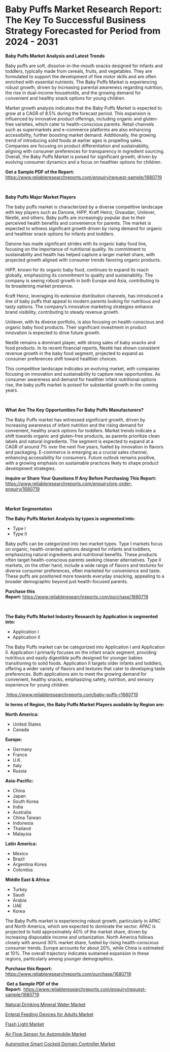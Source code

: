 <p><h1>Baby Puffs Market Research Report: The Key To Successful Business Strategy Forecasted for Period from 2024 - 2031</h1></p><p><strong>Baby Puffs Market Analysis and Latest Trends</strong></p>
<p><p>Baby puffs are soft, dissolve-in-the-mouth snacks designed for infants and toddlers, typically made from cereals, fruits, and vegetables. They are formulated to support the development of fine motor skills and are often enriched with essential nutrients. The Baby Puffs Market is experiencing robust growth, driven by increasing parental awareness regarding nutrition, the rise in dual-income households, and the growing demand for convenient and healthy snack options for young children.</p><p>Market growth analysis indicates that the Baby Puffs Market is expected to grow at a CAGR of 8.5% during the forecast period. This expansion is influenced by innovative product offerings, including organic and gluten-free varieties, which cater to health-conscious parents. Retail channels such as supermarkets and e-commerce platforms are also enhancing accessibility, further boosting market demand. Additionally, the growing trend of introducing solid foods at earlier ages is propelling sales. Companies are focusing on product differentiation and sustainability, aligning with consumer preferences for transparency in ingredient sourcing. Overall, the Baby Puffs Market is poised for significant growth, driven by evolving consumer dynamics and a focus on healthier options for children.</p></p>
<p><strong>Get a Sample PDF of the Report:&nbsp;</strong> <a href="https://www.reliableresearchreports.com/enquiry/request-sample/1680719?utm_campaign=116&utm_medium=2&utm_source=Github&utm_content=ia&utm_term=04102024&utm_id=baby-puffs">https://www.reliableresearchreports.com/enquiry/request-sample/1680719</a></p>
<p>&nbsp;</p>
<p><strong>Baby Puffs Major Market Players</strong></p>
<p><p>The baby puffs market is characterized by a diverse competitive landscape with key players such as Danone, HiPP, Kraft Heinz, Givaudan, Unilever, Nestlé, and others. Baby puffs are increasingly popular due to their perceived health benefits and convenience for parents. The market is expected to witness significant growth driven by rising demand for organic and healthier snack options for infants and toddlers.</p><p>Danone has made significant strides with its organic baby food line, focusing on the importance of nutritional quality. Its commitment to sustainability and health has helped capture a larger market share, with projected growth aligned with consumer trends favoring organic products.</p><p>HiPP, known for its organic baby food, continues to expand its reach globally, emphasizing its commitment to quality and sustainability. The company is seeing robust growth in both Europe and Asia, contributing to its broadening market presence.</p><p>Kraft Heinz, leveraging its extensive distribution channels, has introduced a line of baby puffs that appeal to modern parents looking for nutritious and tasty options. The company’s innovative marketing strategies enhance brand visibility, contributing to steady revenue growth.</p><p>Unilever, with its diverse portfolio, is also focusing on health-conscious and organic baby food products. Their significant investment in product innovation is expected to drive future growth.</p><p>Nestlé remains a dominant player, with strong sales of baby snacks and food products. In its recent financial reports, Nestlé has shown consistent revenue growth in the baby food segment, projected to expand as consumer preferences shift toward healthier choices.</p><p>This competitive landscape indicates an evolving market, with companies focusing on innovation and sustainability to capture new opportunities. As consumer awareness and demand for healthier infant nutritional options rise, the baby puffs market is poised for substantial growth in the coming years.</p></p>
<p>&nbsp;</p>
<p><strong>What Are The Key Opportunities For Baby Puffs Manufacturers?</strong></p>
<p><p>The Baby Puffs market has witnessed significant growth, driven by increasing awareness of infant nutrition and the rising demand for convenient, healthy snack options for toddlers. Market trends indicate a shift towards organic and gluten-free products, as parents prioritize clean labels and natural ingredients. The segment is expected to expand at a CAGR of around 7% over the next five years, fueled by innovation in flavors and packaging. E-commerce is emerging as a crucial sales channel, enhancing accessibility for consumers. Future outlook remains positive, with a growing emphasis on sustainable practices likely to shape product development strategies.</p></p>
<p><strong>Inquire or Share Your Questions If Any Before Purchasing This Report:</strong> <a href="https://www.reliableresearchreports.com/enquiry/pre-order-enquiry/1680719?utm_campaign=116&utm_medium=2&utm_source=Github&utm_content=ia&utm_term=04102024&utm_id=baby-puffs">https://www.reliableresearchreports.com/enquiry/pre-order-enquiry/1680719</a></p>
<p>&nbsp;</p>
<p><strong>Market Segmentation</strong></p>
<p><strong>The Baby Puffs Market Analysis by types is segmented into:</strong></p>
<p><ul><li>Type I</li><li>Type II</li></ul></p>
<p><p>Baby puffs can be categorized into two market types. Type I markets focus on organic, health-oriented options designed for infants and toddlers, emphasizing natural ingredients and nutritional benefits. These products often target health-conscious parents seeking cleaner alternatives. Type II markets, on the other hand, include a wide range of flavors and textures for diverse consumer preferences, often marketed for convenience and taste. These puffs are positioned more towards everyday snacking, appealing to a broader demographic beyond just health-focused parents.</p></p>
<p><strong>Purchase this Report:&nbsp;</strong><a href="https://www.reliableresearchreports.com/purchase/1680719?utm_campaign=116&utm_medium=2&utm_source=Github&utm_content=ia&utm_term=04102024&utm_id=baby-puffs">https://www.reliableresearchreports.com/purchase/1680719</a></p>
<p>&nbsp;</p>
<p><strong>The Baby Puffs Market Industry Research by Application is segmented into:</strong></p>
<p><ul><li>Application I</li><li>Application II</li></ul></p>
<p><p>The Baby Puffs market can be categorized into Application I and Application II. Application I primarily focuses on the infant snack segment, providing nutritious and easily digestible puffs designed for younger babies transitioning to solid foods. Application II targets older infants and toddlers, offering a wider variety of flavors and textures that cater to developing taste preferences. Both applications aim to meet the growing demand for convenient, healthy snacks, emphasizing safety, nutrition, and sensory experience for young children.</p></p>
<p><a href="https://www.reliableresearchreports.com/baby-puffs-r1680719?utm_campaign=116&utm_medium=2&utm_source=Github&utm_content=ia&utm_term=04102024&utm_id=baby-puffs">&nbsp;https://www.reliableresearchreports.com/baby-puffs-r1680719</a></p>
<p><strong>In terms of Region, the Baby Puffs Market Players available by Region are:</strong></p>
<p>
    <p> <strong> North America: </strong>
        <ul>
            <li>United States</li>
            <li>Canada</li>
        </ul>
        </p> 
    <p> <strong> Europe: </strong>
        <ul>
            <li>Germany</li>
            <li>France</li>
            <li>U.K.</li>
            <li>Italy</li>
            <li>Russia</li>
        </ul>
        </p> 
    <p> <strong> Asia-Pacific: </strong>
        <ul>
            <li>China</li>
            <li>Japan</li>
            <li>South Korea</li>
            <li>India</li>
            <li>Australia</li>
            <li>China Taiwan</li>
            <li>Indonesia</li>
            <li>Thailand</li>
            <li>Malaysia</li>
        </ul>
        </p> 
    <p> <strong> Latin America: </strong>
        <ul>
            <li>Mexico</li>
            <li>Brazil</li>
            <li>Argentina Korea</li>
            <li>Colombia</li>
        </ul>
        </p> 
    <p> <strong> Middle East & Africa: </strong>
        <ul>
            <li>Turkey</li>
            <li>Saudi</li>
            <li>Arabia</li>
            <li>UAE</li>
            <li>Korea</li>
        </ul>
    </p>
    </p>
<p><p>The Baby Puffs market is experiencing robust growth, particularly in APAC and North America, which are expected to dominate the sector. APAC is projected to hold approximately 40% of the market share, driven by increasing disposable income and urbanization. North America follows closely with around 30% market share, fueled by rising health-conscious consumer trends. Europe accounts for about 20%, while China is estimated at 10%. The overall trajectory indicates sustained expansion in these regions, particularly among younger demographics.</p></p>
<p><strong>Purchase this Report: </strong><a href="https://www.reliableresearchreports.com/purchase/1680719?utm_campaign=116&utm_medium=2&utm_source=Github&utm_content=ia&utm_term=04102024&utm_id=baby-puffs">https://www.reliableresearchreports.com/purchase/1680719</a></p>
<p>&nbsp;<strong>Get a Sample PDF of the Report:&nbsp;&nbsp;</strong><a href="https://www.reliableresearchreports.com/enquiry/request-sample/1680719?utm_campaign=116&utm_medium=2&utm_source=Github&utm_content=ia&utm_term=04102024&utm_id=baby-puffs">https://www.reliableresearchreports.com/enquiry/request-sample/1680719</a></p>
<p><strong></strong></p>
<p><p><a href="https://github.com/naodanhluon8/Market-Research-Report-List-1/blob/main/natural-drinking-mineral-water-market.md?utm_campaign=116&utm_medium=2&utm_source=Github&utm_content=ia&utm_term=04102024&utm_id=baby-puffs">Natural Drinking Mineral Water Market</a></p><p><a href="https://github.com/yoshih12/Market-Research-Report-List-4/blob/main/enteral-feeding-devices-for-adults-market.md?utm_campaign=116&utm_medium=2&utm_source=Github&utm_content=ia&utm_term=04102024&utm_id=baby-puffs">Enteral Feeding Devices for Adults Market</a></p><p><a href="https://www.linkedin.com/pulse/global-flash-light-market-trends-analysis-future-growth-4evte?utm_campaign=116&utm_medium=2&utm_source=Github&utm_content=ia&utm_term=04102024&utm_id=baby-puffs">Flash Light Market</a></p><p><a href="https://issuu.com/reportprime-2/docs/air-flow-sensor-for-automobile-mark_bb0dde5c3e8899?utm_campaign=116&utm_medium=2&utm_source=Github&utm_content=ia&utm_term=04102024&utm_id=baby-puffs">Air Flow Sensor for Automobile Market</a></p><p><a href="https://issuu.com/reportprime-2/docs/automotive-smart-cockpit-domain-con_1417333d739035?utm_campaign=116&utm_medium=2&utm_source=Github&utm_content=ia&utm_term=04102024&utm_id=baby-puffs">Automotive Smart Cockpit Domain Controller Market</a></p></p>